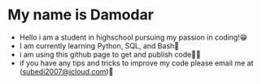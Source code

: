# My name is Damodar
- Hello i am a student in highschool pursuing my passion in coding!😁
- I am currently learning Python, SQL, and Bash🐧
- i am using this github page to get and publish code🧑‍💻
- if you have any tips and tricks to improve my code please email me at (subedi2007@icloud.com)🙏
